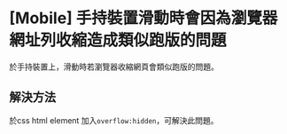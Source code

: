 # [Mobile] 手持裝置滑動時會因為瀏覽器網址列收縮造成類似跑版的問題

於手持裝置上，滑動時若瀏覽器收縮網頁會類似跑版的問題。

## 解決方法

於css html element 加入`overflow:hidden`，可解決此問題。
